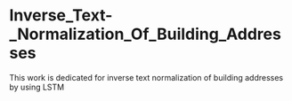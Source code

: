 # Inverse_Text-_Normalization_Of_Building_Addresses
This work is dedicated for inverse text normalization of building addresses by using LSTM
